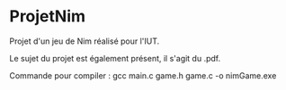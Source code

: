 # ProjetNim
Projet d'un jeu de Nim réalisé pour l'IUT.

Le sujet du projet est également présent, il s'agit du .pdf.

Commande pour compiler : 
gcc main.c game.h game.c -o nimGame.exe
